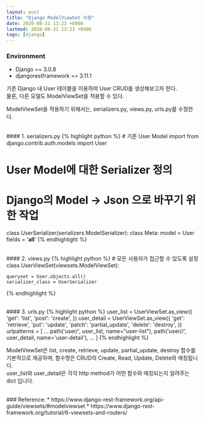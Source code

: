 ```yaml
---
layout: post
title: "Django ModelViewSet 이용"
date: 2020-08-31 13:23 +0900
lastmod: 2020-08-31 13:23 +0900
tags: [django]
---
```


### Environment
* Django == 3.0.8
* djangorestframework == 3.11.1



기존 Django 내 User 테이블을 이용하여 User CRUD를 생성해보고자 한다.  
물론, 다른 모델도 ModelViewSet을 적용할 수 있다.

ModelViewSet을 적용하기 위해서는, serializers.py, views.py, urls.py를 수정한다.  

<br />
#### 1. serializers.py
{% highlight python %}
# 기존 User Model import
from django.contrib.auth.models import User

# User Model에 대한 Serializer 정의
# Django의 Model -> Json 으로 바꾸기 위한 작업
class UserSerializer(serializers.ModelSerializer):
    class Meta:
        model = User
        fields = '__all__'
{% endhighlight %}

<br />  
#### 2. views.py
{% highlight python %}
# 모든 사용자가 접근할 수 있도록 설정
class UserViewSet(viewsets.ModelViewSet):

    queryset = User.objects.all()
    serializer_class = UserSerializer
{% endhighlight %}

<br />
#### 3. urls.py
{% highlight python %}
user_list = UserViewSet.as_view({
    'get': 'list',
    'post': 'create',
})
user_detail = UserViewSet.as_view({
    'get': 'retrieve',
    'put': 'update',
    'patch': 'partial_update',
    'delete': 'destroy',
})
urlpatterns = [
    ...
    path('user/', user_list, name="user-list"),
    path('user/<int:pk>/', user_detail, name='user-detail'),
    ...
]
{% endhighlight %}

ModelViewSet은 list, create, retrieve, update, partial_update, destroy 함수를 기본적으로 제공하며,
함수명은 CRUD의 Create, Read, Update, Delete와 매칭됩니다.  
user_list와 user_detail은 각각 http method가 어떤 함수와 매칭되는지 알려주는 dict 입니다.  

<br />
### Reference:
* https://www.django-rest-framework.org/api-guide/viewsets/#modelviewset
* https://www.django-rest-framework.org/tutorial/6-viewsets-and-routers/
